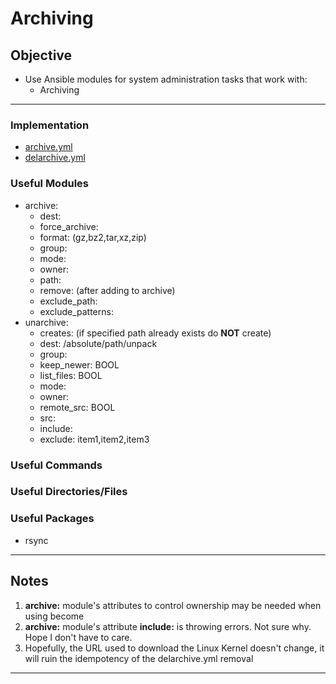 # Archiving

## Objective
* Use Ansible modules for system administration tasks that work with:
	* Archiving 
	  
---

### Implementation
* [archive.yml](archive.yml)
* [delarchive.yml](delarchive.yml)

### Useful Modules
* archive:
	* dest:
	* force_archive:
	* format: (gz,bz2,tar,xz,zip)
	* group:
	* mode:
	* owner:
	* path:
	* remove: (after adding to archive)
	* exclude_path:
	* exclude_patterns:
* unarchive:
	* creates: (if specified path already exists do **NOT** create)
	* dest: /absolute/path/unpack
	* group:
	* keep_newer: BOOL
	* list_files: BOOL
	* mode:
	* owner:
	* remote_src: BOOL
	* src:
	* include:
	* exclude: item1,item2,item3

### Useful Commands

### Useful Directories/Files

### Useful Packages
* rsync

---

## Notes
1. **archive:** module's attributes to control ownership may be needed when using become
2. **archive:** module's attribute **include:** is throwing errors. Not sure why. Hope I don't have to care.
3. Hopefully, the URL used to download the Linux Kernel doesn't change, it will ruin the idempotency of the delarchive.yml removal


---

